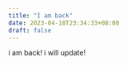 ```yaml
---
title: "I am back"
date: 2023-04-18T23:34:33+08:00
draft: false
---
```


i am back!
i will update!

